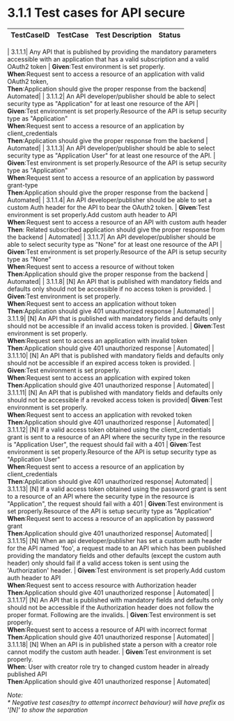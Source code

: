 # 3.1.1 Test cases for API secure


| TestCaseID| TestCase| Test Description| Status|
| ----------| --------| ----------| ------|

| 3.1.1.1| Any API that is published by providing the mandatory parameters accessible with an application that has a valid subscription and a valid OAuth2 token | **Given**:Test environment is set properly. </br> **When**:Request sent to access a resource of an application with valid OAuth2 token, </br> **Then**:Application should give the proper response from the backend| Automated|
| 3.1.1.2| An API developer/publisher should be able to select security type as "Application" for at least one resource of the API | **Given**:Test environment is set properly.Resource of the API is setup security type as "Application" </br> **When**:Request sent to access a resource of an application by client_credentials </br> **Then**:Application should give the proper response from the backend | Automated|
| 3.1.1.3| An API developer/publisher should be able to select security type as "Application User" for at least one resource of the API. | **Given**:Test environment is set properly.Resource of the API is setup security type as "Application" </br> **When**:Request sent to access a resource of an application by password grant-type  </br> **Then**:Application should give the proper response from the backend | Automated|
| 3.1.1.4| An API developer/publisher should be able to set a custom Auth header for the API to bear the OAuth2 token. | **Given**:Test environment is set properly.Add custom auth header to API </br> **When**:Request sent to access a resource of an API with custom auth header </br> **Then**: Related subscribed application should give the proper response from the backend | Automated|
| 3.1.1.7| An API developer/publisher should be able to select security type as "None" for at least one resource of the API | **Given**:Test environment is set properly.Resource of the API is setup security type as "None" </br> **When**:Request sent to access a resource of  without token </br> **Then**:Application should give the proper response from the backend | Automated|
| 3.1.1.8| [N] An API that is published with mandatory fields and defaults only should not be accessible if no access token is provided. | **Given**:Test environment is set properly. </br> **When**:Request sent to access an application without token </br> **Then**:Application should give 401 unauthorized response | Automated|
| 3.1.1.9| [N] An API that is published with mandatory fields and defaults only should not be accessible if an invalid access token is provided. | **Given**:Test environment is set properly. </br> **When**:Request sent to access an application with invalid token </br> **Then**:Application should give 401 unauthorized response | Automated|
| 3.1.1.10| [N] An API that is published with mandatory fields and defaults only should not be accessible if an expired access token is provided. | **Given**:Test environment is set properly. </br> **When**:Request sent to access an application with expired token </br> **Then**:Application should give 401 unauthorized response | Automated|
| 3.1.1.11| [N] An API that is published with mandatory fields and defaults only should not be accessible if a revoked access token is provided| **Given**:Test environment is set properly. </br> **When**:Request sent to access an application with revoked token </br> **Then**:Application should give 401 unauthorized response | Automated|
| 3.1.1.12| [N] If a valid access token obtained using the client_credentials grant is sent to a resource of an API where the security type in the resource is "Application User", the request should fail with a 401 | **Given**:Test environment is set properly.Resource of the API is setup security type as "Application User" </br> **When**:Request sent to access a resource of an application by client_credentials </br> **Then**:Application should give 401 unauthorized response| Automated|
| 3.1.1.13| [N] If a valid access token obtained using the password grant is sent to a resource of an API where the security type in the resource is "Application", the request should fail with a 401 | **Given**:Test environment is set properly.Resource of the API is setup security type as "Application" </br> **When**:Request sent to access a resource of an application by password grant </br> **Then**:Application should give 401 unauthorized response| Automated|
| 3.1.1.15| [N] When an api developer/publisher has set a custom auth header for the API named 'foo', a request made to an API which has been published providing the mandatory fields and other defaults (except the custom auth header) only should fail if a valid access token is sent using the 'Authorization' header. | **Given**:Test environment is set properly.Add custom auth header to API </br> **When**:Request sent to access resource with Authorization header </br> **Then**:Application should give 401 unauthorized response | Automated|
| 3.1.1.17| [N] An API that is published with mandatory fields and defaults only should not be accessible if the Authorization header does not follow the proper format. Following are the invalids. | **Given**:Test environment is set properly. </br> **When**:Request sent to access a resource of API with incorrect format </br> **Then**:Application should give 401 unauthorized response | Automated|
| 3.1.1.18| [N] When an API is in published state a person with a creator role cannot modify the custom auth header. | **Given**:Test environment is set properly. </br> **When**: User with creator role try to changed custom header in already published API </br> **Then**:Application should give 401 unauthorized response | Automated|

 _Note:_ </br>
_\* Negative test cases(try to attempt incorrect behaviour) will have prefix as '\[N]' to show the separation_